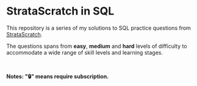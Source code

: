 # StrataScratch in SQL

This repository is a series of my solutions to SQL practice questions from [StrataScratch](https://www.stratascratch.com/).

The questions spans from **easy**, **medium** and **hard** levels of difficulty to accommodate a wide range of skill levels and learning stages.


<br/>

**Notes: "🔒" means require subscription.**


